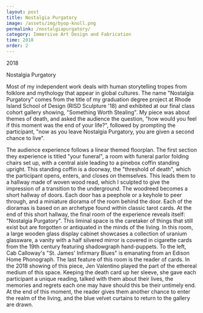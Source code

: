 ```yaml
---
layout: post
title: Nostalgia Purgatory
image: /assets/img/byop-knoll.png
permalink: /nostalgiapurgatory/
category: Immersive Art Design and Fabrication
time: 2018
order: 2
---
```


2018

Nostalgia Purgatory

Most of my independent work deals with human storytelling tropes from folklore and mythology that appear in global cultures. The name "Nostalgia Purgatory" comes from the title of my graduation degree project at Rhode Island School of Design (RISD Sculpture '18) and exhibited at our final class cohort gallery showing, "Something Worth Stealing". My piece was about themes of death, and asked the audience the question, "how would you feel if this moment was the end of your life?", followed by prompting the participant, "now as you leave Nostalgia Purgatory, you are given a second chance to live".
 
The audience experience follows a linear themed floorplan. The first section they experience is titled "your funeral", a room with funeral parlor folding chairs set up, with a central aisle leading to a pinebox coffin standing upright. This standing coffin is a doorway, the "threshold of death", which the participant opens, enters, and closes on themselves. This leads them to a hallway made of woven wood read, which I sculpted to give the impression of a transition to the underground. The woodreed becomes a short hallway of doors. Each door has a peephole or a keyhole to peer through, and a miniature diorama of the room behind the door. Each of the dioramas is based on an archetype found within classic tarot cards. At the end of this short hallway, the final room of the experience reveals itself: "Nostalgia Purgatory". This liminal space is the caretaker of things that still exist but are forgotten or antiquated in the minds of the living. In this room, a large wooden glass display cabinet showcases a collection of uranium glassware, a vanity with a half silvered mirror is covered in cigarette cards from the 19th century featuring shadowgraph hand-puppets. To the left, Cab Calloway's "St. James' Infirmary Blues" is emanating from an Edison Home Phonograph. The last feature of this room is the reader of cards. In the 2018 showing of this piece, Jen Valentino played the part of the ethereal medium of this space. Keeping the death card up her sleeve, she gave each participant a unique reading, talked with them about their lives, the memories and regrets each one may have should this be their untimely end. At the end of this moment, the reader gives them another chance to enter the realm of the living, and the blue velvet curtains to return to the gallery are drawn.

